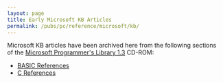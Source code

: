 ```yaml
---
layout: page
title: Early Microsoft KB Articles
permalink: /pubs/pc/reference/microsoft/kb/
---
```


Microsoft KB articles have been archived here from the following sections of the
[Microsoft Programmer's Library 1.3](/pubs/pc/reference/microsoft/mspl13/) CD-ROM:

- [BASIC References](../mspl13/basic/kbase_b/)
- [C References](../mspl13/c/kbase_c/)

